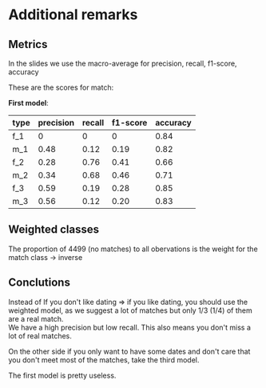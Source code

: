 # Additional remarks

## Metrics
In the slides we use the macro-average for precision, recall, f1-score, accuracy

These are the scores for match:

**First model**:

| type | precision | recall | f1-score | accuracy |
| --| ----------|--------|----------|----------|
| f_1 | 0 | 0 | 0 | 0.84 |
| m_1 | 0.48 | 0.12 | 0.19 | 0.82 |
| f_2 | 0.28 | 0.76 | 0.41 | 0.66 |
| m_2 | 0.34 | 0.68 | 0.46 | 0.71 |
| f_3 | 0.59 | 0.19 | 0.28 | 0.85 |
| m_3 | 0.56 | 0.12 | 0.20 | 0.83 |

## Weighted classes
The proportion of 4499 (no matches) to all obervations is the weight for the match class -> inverse

## Conclutions
Instead of If you don't like dating => if you like dating, you should use the weighted model, as we suggest a lot of matches but only 1/3 (1/4) of them are a real match.<br>
We have a high precision but low recall. This also means you don't miss a lot of real matches.

On the other side if you only want to have some dates and don't care that you don't meet most of the matches, take the third model.

The first model is pretty useless.
